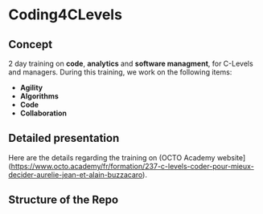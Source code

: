 # Coding4CLevels 

## Concept

2 day training on **code**, **analytics** and **software managment**, for C-Levels and managers. During this training, we work on the following items:
- **Agility**
- **Algorithms**
- **Code**
- **Collaboration**

## Detailed presentation

Here are the details regarding the training on (OCTO Academy website](https://www.octo.academy/fr/formation/237-c-levels-coder-pour-mieux-decider-aurelie-jean-et-alain-buzzacaro).

## Structure of the Repo


